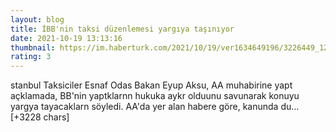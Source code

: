 ```yaml
--- 
layout: blog
title: İBB'nin taksi düzenlemesi yargıya taşınıyor
date: 2021-10-19 13:13:16
thumbnail: https://im.haberturk.com/2021/10/19/ver1634649196/3226449_1200x627.jpg
rating: 3
---
```

stanbul Taksiciler Esnaf Odas Bakan Eyup Aksu, AA muhabirine yapt açklamada, BB'nin yaptklarnn hukuka aykr olduunu savunarak konuyu yargya tayacaklarn söyledi.
AA'da yer alan habere göre, kanunda du… [+3228 chars]